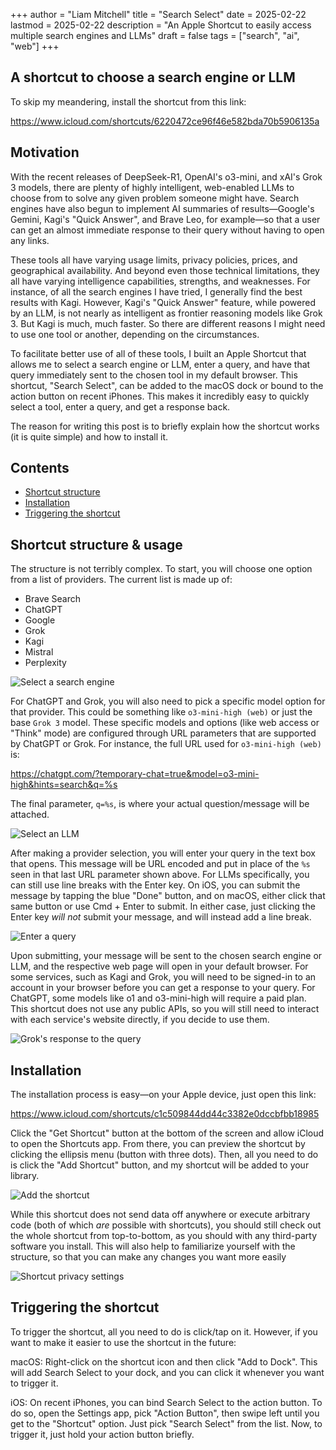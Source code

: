 +++
author = "Liam Mitchell"
title = "Search Select"
date = 2025-02-22
lastmod = 2025-02-22
description = "An Apple Shortcut to easily access multiple search engines and LLMs"
draft = false
tags = ["search", "ai", "web"]
+++

## A shortcut to choose a search engine or LLM

To skip my meandering, install the shortcut from this link:

https://www.icloud.com/shortcuts/6220472ce96f46e582bda70b5906135a

## Motivation

With the recent releases of DeepSeek-R1, OpenAI's o3-mini, and xAI's Grok 3
models, there are plenty of highly intelligent, web-enabled LLMs to choose from
to solve any given problem someone might have. Search engines have also begun to
implement AI summaries of results—Google's Gemini, Kagi's "Quick Answer",
and Brave Leo, for example—so that a user can get an almost immediate response
to their query without having to open any links.

These tools all have varying usage limits, privacy policies, prices, and
geographical availability. And beyond even those technical limitations, they all
have varying intelligence capabilities, strengths, and weaknesses. For instance,
of all the search engines I have tried, I generally find the best results with
Kagi. However, Kagi's "Quick Answer" feature, while powered by an LLM, is not
nearly as intelligent as frontier reasoning models like Grok 3. But Kagi is
much, much faster. So there are different reasons I might need to use one tool
or another, depending on the circumstances.

To facilitate better use of all of these tools, I built an Apple Shortcut that
allows me to select a search engine or LLM, enter a query, and have that query
immediately sent to the chosen tool in my default browser. This shortcut,
"Search Select", can be added to the macOS dock or bound to the action button on
recent iPhones. This makes it incredibly easy to quickly select a tool, enter a
query, and get a response back.

The reason for writing this post is to briefly explain how the shortcut works
(it is quite simple) and how to install it.

## Contents

- [Shortcut structure](#shortcut-structure--usage)
- [Installation](#installation)
- [Triggering the shortcut](#triggering-the-shortcut)

## Shortcut structure & usage

The structure is not terribly complex. To start, you will choose one option from
a list of providers. The current list is made up of:

- Brave Search
- ChatGPT
- Google
- Grok
- Kagi
- Mistral
- Perplexity

![Select a search engine](search-select.webp)

For ChatGPT and Grok, you will also need to pick a specific model option for
that provider. This could be something like `o3-mini-high (web)` or just the
base `Grok 3` model. These specific models and options (like web access or
"Think" mode) are configured through URL parameters that are supported by
ChatGPT or Grok. For instance, the full URL used for `o3-mini-high (web)` is:

https://chatgpt.com/?temporary-chat=true&model=o3-mini-high&hints=search&q=%s

The final parameter, `q=%s`, is where your actual question/message will be
attached.

![Select an LLM](model-select.webp)

After making a provider selection, you will enter your query in the text box
that opens. This message will be URL encoded and put in place of the `%s` seen
in that last URL parameter shown above. For LLMs specifically, you can still
use line breaks with the Enter key. On iOS, you can submit the message by
tapping the blue "Done" button, and on macOS, either click that same button or
use Cmd + Enter to submit. In either case, just clicking the Enter key *will
not* submit your message, and will instead add a line break.

![Enter a query](enter-query.webp)

Upon submitting, your message will be sent to the chosen search engine or LLM,
and the respective web page will open in your default browser. For some
services, such as Kagi and Grok, you will need to be signed-in to an account in
your browser before you can get a response to your query. For ChatGPT, some
models like o1 and o3-mini-high will require a paid plan. This shortcut does not
use any public APIs, so you will still need to interact with each service's
website directly, if you decide to use them.

![Grok's response to the query](grok-response.webp)

## Installation

The installation process is easy—on your Apple device, just open this link:

https://www.icloud.com/shortcuts/c1c509844dd44c3382e0dccbfbb18985

Click the "Get Shortcut" button at the bottom of the screen and allow iCloud to
open the Shortcuts app. From there, you can preview the shortcut by clicking the
ellipsis menu (button with three dots). Then, all you need to do is click the
"Add Shortcut" button, and my shortcut will be added to your library.

![Add the shortcut](add-shortcut.webp)

While this shortcut does not send data off anywhere or execute arbitrary code
(both of which *are* possible with shortcuts), you should still check out the
whole shortcut from top-to-bottom, as you should with any third-party software
you install. This will also help to familiarize yourself with the structure, so
that you can make any changes you want more easily

![Shortcut privacy settings](shortcut-privacy.webp)

## Triggering the shortcut

To trigger the shortcut, all you need to do is click/tap on it. However, if you
want to make it easier to use the shortcut in the future:

macOS: Right-click on the shortcut icon and then click "Add to Dock". This will
add Search Select to your dock, and you can click it whenever you want to
trigger it.

iOS: On recent iPhones, you can bind Search Select to the action button. To do
so, open the Settings app, pick "Action Button", then swipe left until you get
to the "Shortcut" option. Just pick "Search Select" from the list. Now, to
trigger it, just hold your action button briefly.
